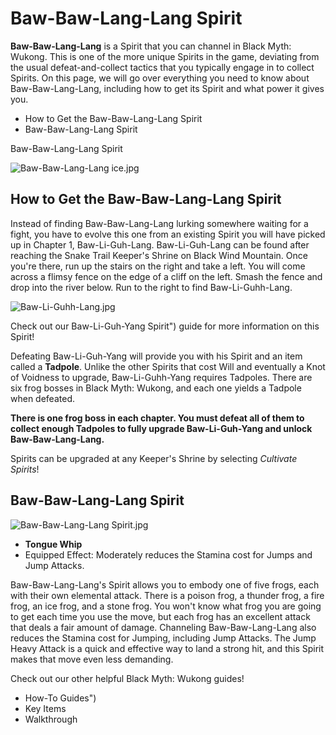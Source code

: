 # Baw-Baw-Lang-Lang Spirit

**Baw-Baw-Lang-Lang** is a Spirit that you can channel in Black Myth: Wukong. This is one of the more unique Spirits in the game, deviating from the usual defeat-and-collect tactics that you typically engage in to collect Spirits. On this page, we will go over everything you need to know about Baw-Baw-Lang-Lang, including how to get its Spirit and what power it gives you. 

  * How to Get the Baw-Baw-Lang-Lang Spirit
  * Baw-Baw-Lang-Lang Spirit

Baw-Baw-Lang-Lang Spirit

![Baw-Baw-Lang-Lang ice.jpg](https://oyster.ignimgs.com/mediawiki/apis.ign.com/black-myth-wukong/9/92/Baw-Baw-Lang-Lang_ice.jpg)

## How to Get the Baw-Baw-Lang-Lang Spirit

Instead of finding Baw-Baw-Lang-Lang lurking somewhere waiting for a fight, you have to evolve this one from an existing Spirit you will have picked up in Chapter 1, Baw-Li-Guh-Lang. Baw-Li-Guh-Lang can be found after reaching the Snake Trail Keeper's Shrine on Black Wind Mountain. Once you're there, run up the stairs on the right and take a left. You will come across a flimsy fence on the edge of a cliff on the left. Smash the fence and drop into the river below. Run to the right to find Baw-Li-Guhh-Lang. 

![Baw-Li-Guhh-Lang.jpg](https://oyster.ignimgs.com/mediawiki/apis.ign.com/black-myth-wukong/d/df/Baw-Li-Guhh-Lang.jpg)

Check out our Baw-Li-Guh-Yang Spirit") guide for more information on this Spirit! 

Defeating Baw-Li-Guh-Yang will provide you with his Spirit and an item called a **Tadpole**. Unlike the other Spirits that cost Will and eventually a Knot of Voidness to upgrade, Baw-Li-Guhh-Yang requires Tadpoles. There are six frog bosses in Black Myth: Wukong, and each one yields a Tadpole when defeated. 

**There is one frog boss in each chapter. You must defeat all of them to collect enough Tadpoles to fully upgrade Baw-Li-Guh-Yang and unlock Baw-Baw-Lang-Lang.**

Spirits can be upgraded at any Keeper's Shrine by selecting _Cultivate Spirits_!

## Baw-Baw-Lang-Lang Spirit

![Baw-Baw-Lang-Lang Spirit.jpg](https://oyster.ignimgs.com/mediawiki/apis.ign.com/black-myth-wukong/b/bf/Baw-Baw-Lang-Lang_Spirit.jpg)

  * **Tongue Whip**
  * Equipped Effect: Moderately reduces the Stamina cost for Jumps and Jump Attacks. 

Baw-Baw-Lang-Lang's Spirit allows you to embody one of five frogs, each with their own elemental attack. There is a poison frog, a thunder frog, a fire frog, an ice frog, and a stone frog. You won't know what frog you are going to get each time you use the move, but each frog has an excellent attack that deals a fair amount of damage. Channeling Baw-Baw-Lang-Lang also reduces the Stamina cost for Jumping, including Jump Attacks. The Jump Heavy Attack is a quick and effective way to land a strong hit, and this Spirit makes that move even less demanding. 

Check out our other helpful Black Myth: Wukong guides! 

  * How-To Guides")
  * Key Items
  * Walkthrough